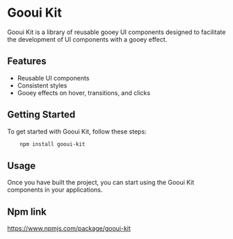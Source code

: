 # Gooui Kit

Gooui Kit is a library of reusable gooey UI components designed to facilitate the development of UI components with a gooey effect.

## Features

- Reusable UI components
- Consistent styles
- Gooey effects on hover, transitions, and clicks

## Getting Started

To get started with Gooui Kit, follow these steps:

```bash
    npm install gooui-kit
```

## Usage

Once you have built the project, you can start using the Gooui Kit components in your applications.

## Npm link

https://www.npmjs.com/package/gooui-kit
